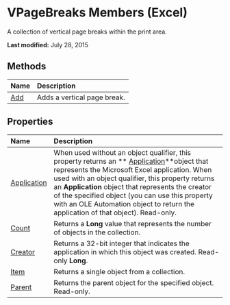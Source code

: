 
# VPageBreaks Members (Excel)
A collection of vertical page breaks within the print area.

 **Last modified:** July 28, 2015


## Methods



|**Name**|**Description**|
|:-----|:-----|
| [Add](3196719d-c423-675b-6465-8ac0e9a1c302.md)|Adds a vertical page break.|

## Properties



|**Name**|**Description**|
|:-----|:-----|
| [Application](b4f28f23-182a-00f5-b8d9-beeec89667b0.md)|When used without an object qualifier, this property returns an  ** [Application](19b73597-5cf9-4f56-8227-b5211f657f6f.md)**object that represents the Microsoft Excel application. When used with an object qualifier, this property returns an  **Application** object that represents the creator of the specified object (you can use this property with an OLE Automation object to return the application of that object). Read-only.|
| [Count](cc302751-24f8-d4d2-3c08-7671010a9598.md)|Returns a  **Long** value that represents the number of objects in the collection.|
| [Creator](d8ff8785-8cf5-de2f-0425-8a605a72e6da.md)|Returns a 32-bit integer that indicates the application in which this object was created. Read-only  **Long**.|
| [Item](88e9cc81-409b-52ca-3d4e-54d3d28f186c.md)|Returns a single object from a collection.|
| [Parent](894fe457-62e7-4561-387c-3ca5bd9f6a8c.md)|Returns the parent object for the specified object. Read-only.|
